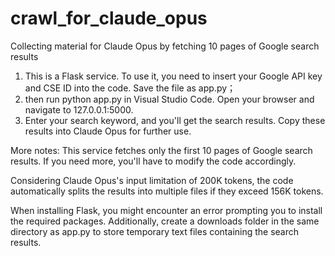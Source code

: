 # crawl_for_claude_opus
Collecting material for Claude Opus by fetching 10 pages of Google search results

1. This is a Flask service. To use it, you need to insert your Google API key and CSE ID into the code. Save the file as app.py；
2. then run python app.py in Visual Studio Code. Open your browser and navigate to 127.0.0.1:5000. 
3. Enter your search keyword, and you'll get the search results. Copy these results into Claude Opus for further use.

More notes:
This service fetches only the first 10 pages of Google search results. If you need more, you'll have to modify the code accordingly.

Considering Claude Opus's input limitation of 200K tokens, the code automatically splits the results into multiple files if they exceed 156K tokens. 

When installing Flask, you might encounter an error prompting you to install the required packages. Additionally, create a downloads folder in the same directory as app.py to store temporary text files containing the search results.
